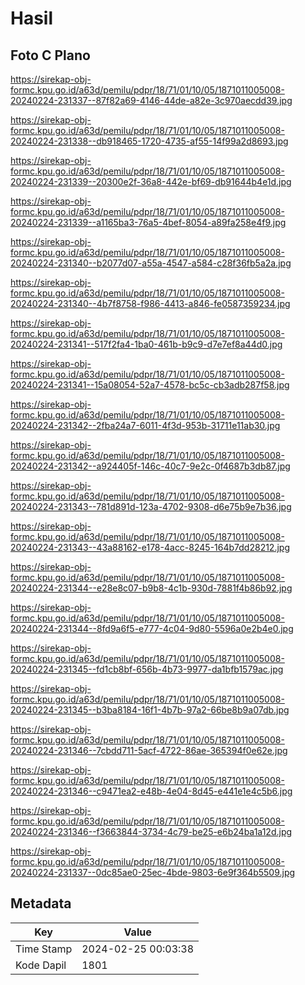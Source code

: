 # Hasil

## Foto C Plano

https://sirekap-obj-formc.kpu.go.id/a63d/pemilu/pdpr/18/71/01/10/05/1871011005008-20240224-231337--87f82a69-4146-44de-a82e-3c970aecdd39.jpg

https://sirekap-obj-formc.kpu.go.id/a63d/pemilu/pdpr/18/71/01/10/05/1871011005008-20240224-231338--db918465-1720-4735-af55-14f99a2d8693.jpg

https://sirekap-obj-formc.kpu.go.id/a63d/pemilu/pdpr/18/71/01/10/05/1871011005008-20240224-231339--20300e2f-36a8-442e-bf69-db91644b4e1d.jpg

https://sirekap-obj-formc.kpu.go.id/a63d/pemilu/pdpr/18/71/01/10/05/1871011005008-20240224-231339--a1165ba3-76a5-4bef-8054-a89fa258e4f9.jpg

https://sirekap-obj-formc.kpu.go.id/a63d/pemilu/pdpr/18/71/01/10/05/1871011005008-20240224-231340--b2077d07-a55a-4547-a584-c28f36fb5a2a.jpg

https://sirekap-obj-formc.kpu.go.id/a63d/pemilu/pdpr/18/71/01/10/05/1871011005008-20240224-231340--4b7f8758-f986-4413-a846-fe0587359234.jpg

https://sirekap-obj-formc.kpu.go.id/a63d/pemilu/pdpr/18/71/01/10/05/1871011005008-20240224-231341--517f2fa4-1ba0-461b-b9c9-d7e7ef8a44d0.jpg

https://sirekap-obj-formc.kpu.go.id/a63d/pemilu/pdpr/18/71/01/10/05/1871011005008-20240224-231341--15a08054-52a7-4578-bc5c-cb3adb287f58.jpg

https://sirekap-obj-formc.kpu.go.id/a63d/pemilu/pdpr/18/71/01/10/05/1871011005008-20240224-231342--2fba24a7-6011-4f3d-953b-31711e11ab30.jpg

https://sirekap-obj-formc.kpu.go.id/a63d/pemilu/pdpr/18/71/01/10/05/1871011005008-20240224-231342--a924405f-146c-40c7-9e2c-0f4687b3db87.jpg

https://sirekap-obj-formc.kpu.go.id/a63d/pemilu/pdpr/18/71/01/10/05/1871011005008-20240224-231343--781d891d-123a-4702-9308-d6e75b9e7b36.jpg

https://sirekap-obj-formc.kpu.go.id/a63d/pemilu/pdpr/18/71/01/10/05/1871011005008-20240224-231343--43a88162-e178-4acc-8245-164b7dd28212.jpg

https://sirekap-obj-formc.kpu.go.id/a63d/pemilu/pdpr/18/71/01/10/05/1871011005008-20240224-231344--e28e8c07-b9b8-4c1b-930d-7881f4b86b92.jpg

https://sirekap-obj-formc.kpu.go.id/a63d/pemilu/pdpr/18/71/01/10/05/1871011005008-20240224-231344--8fd9a6f5-e777-4c04-9d80-5596a0e2b4e0.jpg

https://sirekap-obj-formc.kpu.go.id/a63d/pemilu/pdpr/18/71/01/10/05/1871011005008-20240224-231345--fd1cb8bf-656b-4b73-9977-da1bfb1579ac.jpg

https://sirekap-obj-formc.kpu.go.id/a63d/pemilu/pdpr/18/71/01/10/05/1871011005008-20240224-231345--b3ba8184-16f1-4b7b-97a2-66be8b9a07db.jpg

https://sirekap-obj-formc.kpu.go.id/a63d/pemilu/pdpr/18/71/01/10/05/1871011005008-20240224-231346--7cbdd711-5acf-4722-86ae-365394f0e62e.jpg

https://sirekap-obj-formc.kpu.go.id/a63d/pemilu/pdpr/18/71/01/10/05/1871011005008-20240224-231346--c9471ea2-e48b-4e04-8d45-e441e1e4c5b6.jpg

https://sirekap-obj-formc.kpu.go.id/a63d/pemilu/pdpr/18/71/01/10/05/1871011005008-20240224-231346--f3663844-3734-4c79-be25-e6b24ba1a12d.jpg

https://sirekap-obj-formc.kpu.go.id/a63d/pemilu/pdpr/18/71/01/10/05/1871011005008-20240224-231337--0dc85ae0-25ec-4bde-9803-6e9f364b5509.jpg


## Metadata

| Key        | Value               |
| ---------- | ------------------- |
| Time Stamp | 2024-02-25 00:03:38 |
| Kode Dapil | 1801                |



